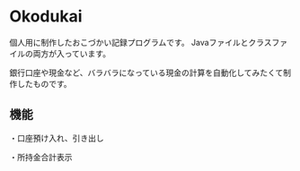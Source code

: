 # Okodukai
個人用に制作したおこづかい記録プログラムです。
Javaファイルとクラスファイルの両方が入っています。


銀行口座や現金など、バラバラになっている現金の計算を自動化してみたくて制作したものです。

## 機能
・口座預け入れ、引き出し

・所持金合計表示

